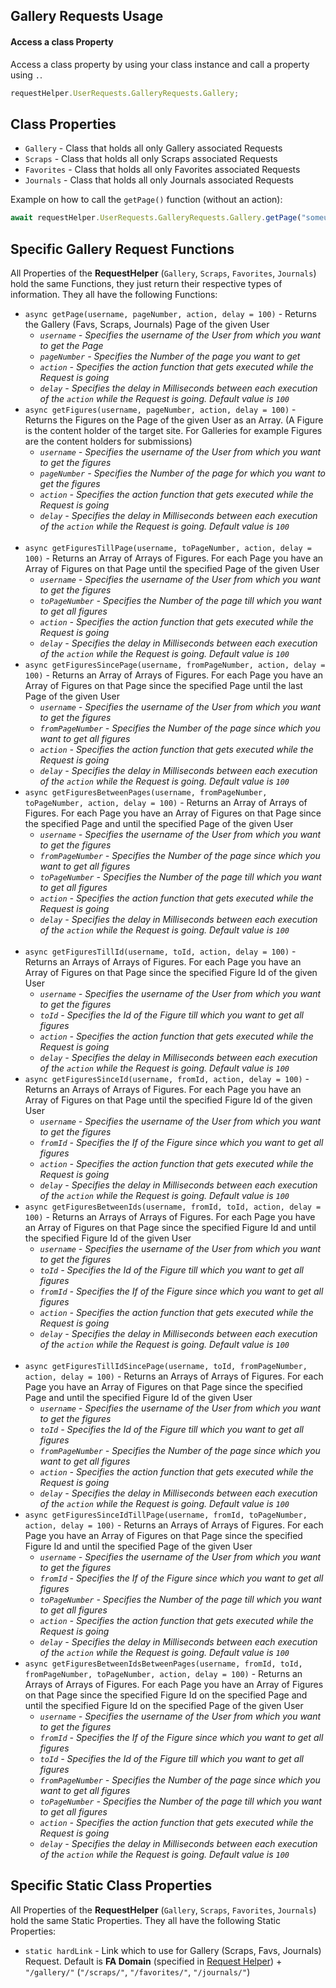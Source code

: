 ## Gallery Requests Usage

#### Access a class Property

Access a class property by using your class instance and call a property using `.`.

```javascript
requestHelper.UserRequests.GalleryRequests.Gallery;
```

## Class Properties

- `Gallery` - Class that holds all only Gallery associated Requests
- `Scraps` - Class that holds all only Scraps associated Requests
- `Favorites` - Class that holds all only Favorites associated Requests
- `Journals` - Class that holds all only Journals associated Requests

Example on how to call the `getPage()` function (without an action):

```javascript
await requestHelper.UserRequests.GalleryRequests.Gallery.getPage("someusername", 1);
```

## Specific Gallery Request Functions

All Properties of the **RequestHelper** (`Gallery`, `Scraps`, `Favorites`, `Journals`) hold the same Functions, they just return their respective types of information. They all have the following Functions:

- `async getPage(username, pageNumber, action, delay = 100)` - Returns the Gallery (Favs, Scraps, Journals) Page of the given User
  - _`username` - Specifies the username of the User from which you want to get the Page_
  - _`pageNumber` - Specifies the Number of the page you want to get_
  - _`action` - Specifies the action function that gets executed while the Request is going_
  - _`delay` - Specifies the delay in Milliseconds between each execution of the `action` while the Request is going. Default value is `100`_
- `async getFigures(username, pageNumber, action, delay = 100)` - Returns the Figures on the Page of the given User as an Array. (A Figure is the content holder of the target site. For Galleries for example Figures are the content holders for submissions)
  - _`username` - Specifies the username of the User from which you want to get the figures_
  - _`pageNumber` - Specifies the Number of the page for which you want to get the figures_
  - _`action` - Specifies the action function that gets executed while the Request is going_
  - _`delay` - Specifies the delay in Milliseconds between each execution of the `action` while the Request is going. Default value is `100`_
    <br/><br/>
- `async getFiguresTillPage(username, toPageNumber, action, delay = 100)` - Returns an Array of Arrays of Figures. For each Page you have an Array of Figures on that Page until the specified Page of the given User
  - _`username` - Specifies the username of the User from which you want to get the figures_
  - _`toPageNumber` - Specifies the Number of the page till which you want to get all figures_
  - _`action` - Specifies the action function that gets executed while the Request is going_
  - _`delay` - Specifies the delay in Milliseconds between each execution of the `action` while the Request is going. Default value is `100`_
- `async getFiguresSincePage(username, fromPageNumber, action, delay = 100)` - Returns an Array of Arrays of Figures. For each Page you have an Array of Figures on that Page since the specified Page until the last Page of the given User
  - _`username` - Specifies the username of the User from which you want to get the figures_
  - _`fromPageNumber` - Specifies the Number of the page since which you want to get all figures_
  - _`action` - Specifies the action function that gets executed while the Request is going_
  - _`delay` - Specifies the delay in Milliseconds between each execution of the `action` while the Request is going. Default value is `100`_
- `async getFiguresBetweenPages(username, fromPageNumber, toPageNumber, action, delay = 100)` - Returns an Array of Arrays of Figures. For each Page you have an Array of Figures on that Page since the specified Page and until the specified Page of the given User
  - _`username` - Specifies the username of the User from which you want to get the figures_
  - _`fromPageNumber` - Specifies the Number of the page since which you want to get all figures_
  - _`toPageNumber` - Specifies the Number of the page till which you want to get all figures_
  - _`action` - Specifies the action function that gets executed while the Request is going_
  - _`delay` - Specifies the delay in Milliseconds between each execution of the `action` while the Request is going. Default value is `100`_
    <br/><br/>
- `async getFiguresTillId(username, toId, action, delay = 100)` - Returns an Arrays of Arrays of Figures. For each Page you have an Array of Figures on that Page since the specified Figure Id of the given User
  - _`username` - Specifies the username of the User from which you want to get the figures_
  - _`toId` - Specifies the Id of the Figure till which you want to get all figures_
  - _`action` - Specifies the action function that gets executed while the Request is going_
  - _`delay` - Specifies the delay in Milliseconds between each execution of the `action` while the Request is going. Default value is `100`_
- `async getFiguresSinceId(username, fromId, action, delay = 100)` - Returns an Arrays of Arrays of Figures. For each Page you have an Array of Figures on that Page until the specified Figure Id of the given User
  - _`username` - Specifies the username of the User from which you want to get the figures_
  - _`fromId` - Specifies the If of the Figure since which you want to get all figures_
  - _`action` - Specifies the action function that gets executed while the Request is going_
  - _`delay` - Specifies the delay in Milliseconds between each execution of the `action` while the Request is going. Default value is `100`_
- `async getFiguresBetweenIds(username, fromId, toId, action, delay = 100)` - Returns an Arrays of Arrays of Figures. For each Page you have an Array of Figures on that Page since the specified Figure Id and until the specified Figure Id of the given User
  - _`username` - Specifies the username of the User from which you want to get the figures_
  - _`toId` - Specifies the Id of the Figure till which you want to get all figures_
  - _`fromId` - Specifies the If of the Figure since which you want to get all figures_
  - _`action` - Specifies the action function that gets executed while the Request is going_
  - _`delay` - Specifies the delay in Milliseconds between each execution of the `action` while the Request is going. Default value is `100`_
    <br/><br/>
- `async getFiguresTillIdSincePage(username, toId, fromPageNumber, action, delay = 100)` - Returns an Arrays of Arrays of Figures. For each Page you have an Array of Figures on that Page since the specified Page and until the specified Figure Id of the given User
  - _`username` - Specifies the username of the User from which you want to get the figures_
  - _`toId` - Specifies the Id of the Figure till which you want to get all figures_
  - _`fromPageNumber` - Specifies the Number of the page since which you want to get all figures_
  - _`action` - Specifies the action function that gets executed while the Request is going_
  - _`delay` - Specifies the delay in Milliseconds between each execution of the `action` while the Request is going. Default value is `100`_
- `async getFiguresSinceIdTillPage(username, fromId, toPageNumber, action, delay = 100)` - Returns an Arrays of Arrays of Figures. For each Page you have an Array of Figures on that Page since the specified Figure Id and until the specified Page of the given User
  - _`username` - Specifies the username of the User from which you want to get the figures_
  - _`fromId` - Specifies the If of the Figure since which you want to get all figures_
  - _`toPageNumber` - Specifies the Number of the page till which you want to get all figures_
  - _`action` - Specifies the action function that gets executed while the Request is going_
  - _`delay` - Specifies the delay in Milliseconds between each execution of the `action` while the Request is going. Default value is `100`_
- `async getFiguresBetweenIdsBetweenPages(username, fromId, toId, fromPageNumber, toPageNumber, action, delay = 100)` - Returns an Arrays of Arrays of Figures. For each Page you have an Array of Figures on that Page since the specified Figure Id on the specified Page and until the specified Figure Id on the specified Page of the given User
  - _`username` - Specifies the username of the User from which you want to get the figures_
  - _`fromId` - Specifies the If of the Figure since which you want to get all figures_
  - _`toId` - Specifies the Id of the Figure till which you want to get all figures_
  - _`fromPageNumber` - Specifies the Number of the page since which you want to get all figures_
  - _`toPageNumber` - Specifies the Number of the page till which you want to get all figures_
  - _`action` - Specifies the action function that gets executed while the Request is going_
  - _`delay` - Specifies the delay in Milliseconds between each execution of the `action` while the Request is going. Default value is `100`_

## Specific Static Class Properties

All Properties of the **RequestHelper** (`Gallery`, `Scraps`, `Favorites`, `Journals`) hold the same Static Properties. They all have the following Static Properties:

- `static hardLink` - Link which to use for Gallery (Scraps, Favs, Journals) Request. Default is **FA Domain** (specified in [Request Helper](/README)) + `"/gallery/"` (`"/scraps/"`, `"/favorites/"`, `"/journals/"`)
